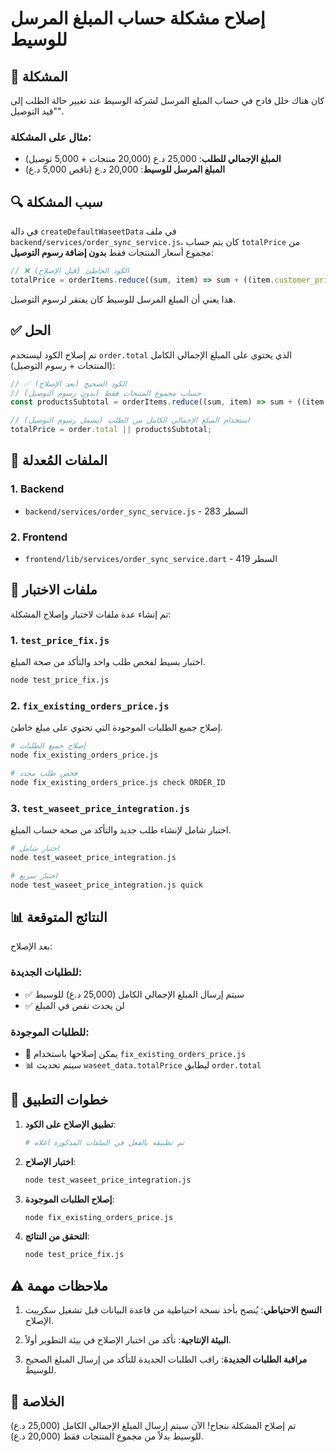 # إصلاح مشكلة حساب المبلغ المرسل للوسيط

## 🎯 المشكلة

كان هناك خلل فادح في حساب المبلغ المرسل لشركة الوسيط عند تغيير حالة الطلب إلى "قيد التوصيل".

### مثال على المشكلة:
- **المبلغ الإجمالي للطلب**: 25,000 د.ع (20,000 منتجات + 5,000 توصيل)
- **المبلغ المرسل للوسيط**: 20,000 د.ع (ناقص 5,000 د.ع)

## 🔍 سبب المشكلة

في دالة `createDefaultWaseetData` في ملف `backend/services/order_sync_service.js`، كان يتم حساب `totalPrice` من مجموع أسعار المنتجات فقط **بدون إضافة رسوم التوصيل**:

```javascript
// ❌ الكود الخاطئ (قبل الإصلاح)
totalPrice = orderItems.reduce((sum, item) => sum + ((item.customer_price || 0) * (item.quantity || 1)), 0);
```

هذا يعني أن المبلغ المرسل للوسيط كان يفتقر لرسوم التوصيل.

## ✅ الحل

تم إصلاح الكود ليستخدم `order.total` الذي يحتوي على المبلغ الإجمالي الكامل (المنتجات + رسوم التوصيل):

```javascript
// ✅ الكود الصحيح (بعد الإصلاح)
// حساب مجموع المنتجات فقط (بدون رسوم التوصيل)
const productsSubtotal = orderItems.reduce((sum, item) => sum + ((item.customer_price || 0) * (item.quantity || 1)), 0);

// استخدام المبلغ الإجمالي الكامل من الطلب (يشمل رسوم التوصيل)
totalPrice = order.total || productsSubtotal;
```

## 📁 الملفات المُعدلة

### 1. Backend
- `backend/services/order_sync_service.js` - السطر 283

### 2. Frontend  
- `frontend/lib/services/order_sync_service.dart` - السطر 419

## 🧪 ملفات الاختبار

تم إنشاء عدة ملفات لاختبار وإصلاح المشكلة:

### 1. `test_price_fix.js`
اختبار بسيط لفحص طلب واحد والتأكد من صحة المبلغ.

```bash
node test_price_fix.js
```

### 2. `fix_existing_orders_price.js`
إصلاح جميع الطلبات الموجودة التي تحتوي على مبلغ خاطئ.

```bash
# إصلاح جميع الطلبات
node fix_existing_orders_price.js

# فحص طلب محدد
node fix_existing_orders_price.js check ORDER_ID
```

### 3. `test_waseet_price_integration.js`
اختبار شامل لإنشاء طلب جديد والتأكد من صحة حساب المبلغ.

```bash
# اختبار شامل
node test_waseet_price_integration.js

# اختبار سريع
node test_waseet_price_integration.js quick
```

## 📊 النتائج المتوقعة

بعد الإصلاح:

### للطلبات الجديدة:
- ✅ سيتم إرسال المبلغ الإجمالي الكامل (25,000 د.ع) للوسيط
- ✅ لن يحدث نقص في المبلغ

### للطلبات الموجودة:
- 🔧 يمكن إصلاحها باستخدام `fix_existing_orders_price.js`
- 📊 سيتم تحديث `waseet_data.totalPrice` ليطابق `order.total`

## 🔄 خطوات التطبيق

1. **تطبيق الإصلاح على الكود**:
   ```bash
   # تم تطبيقه بالفعل في الملفات المذكورة أعلاه
   ```

2. **اختبار الإصلاح**:
   ```bash
   node test_waseet_price_integration.js
   ```

3. **إصلاح الطلبات الموجودة**:
   ```bash
   node fix_existing_orders_price.js
   ```

4. **التحقق من النتائج**:
   ```bash
   node test_price_fix.js
   ```

## ⚠️ ملاحظات مهمة

1. **النسخ الاحتياطي**: يُنصح بأخذ نسخة احتياطية من قاعدة البيانات قبل تشغيل سكريبت الإصلاح.

2. **البيئة الإنتاجية**: تأكد من اختبار الإصلاح في بيئة التطوير أولاً.

3. **مراقبة الطلبات الجديدة**: راقب الطلبات الجديدة للتأكد من إرسال المبلغ الصحيح للوسيط.

## 🎉 الخلاصة

تم إصلاح المشكلة بنجاح! الآن سيتم إرسال المبلغ الإجمالي الكامل (25,000 د.ع) للوسيط بدلاً من مجموع المنتجات فقط (20,000 د.ع).
